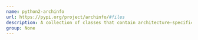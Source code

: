 ```yaml
---
name: python2-archinfo
url: https://pypi.org/project/archinfo/#files
description: A collection of classes that contain architecture-specific information.
group: None
---
```

